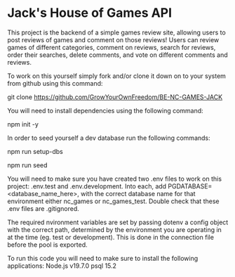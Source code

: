 # Jack's House of Games API

This project is the backend of a simple games review site, allowing users to post reviews of games and comment on those reviews!
Users can review games of different categories, comment on reviews, search for reviews, order their searches, delete comments, and vote on different comments and reviews.

To work on this yourself simply fork and/or clone it down on to your system from github using this command:

git clone https://github.com/GrowYourOwnFreedom/BE-NC-GAMES-JACK

You will need to install dependencies using the following command:

npm init -y

In order to seed yourself a dev database run the following commands:

npm run setup-dbs

npm run seed

You will need to make sure you have created two .env files to work on this project: .env.test and .env.development. Into each, add PGDATABASE=<database_name_here>, with the correct database name for that environment either
nc_games or nc_games_test.
Double check that these .env files are .gitignored.

The required nvironment variables are set by passing dotenv a config object with the correct path, determined by the environment you are operating in at the time (eg. test or development).
This is done in the connection file before the pool is exported.

To run this code you will need to make sure to install the following applications:
Node.js v19.7.0
psql 15.2
